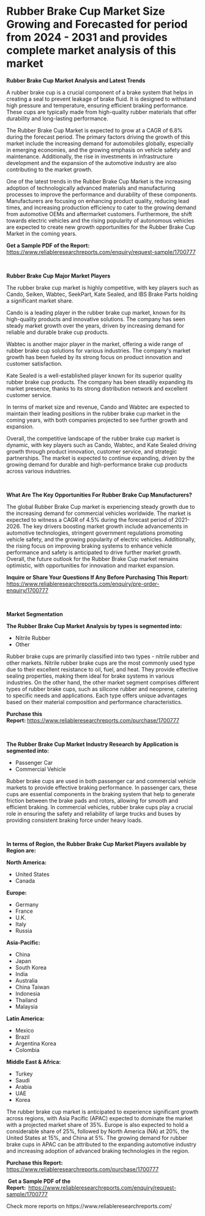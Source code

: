 <p><h1>Rubber Brake Cup Market Size Growing and Forecasted for period from 2024 - 2031 and provides complete market analysis of this market</h1></p><p><strong>Rubber Brake Cup Market Analysis and Latest Trends</strong></p>
<p><p>A rubber brake cup is a crucial component of a brake system that helps in creating a seal to prevent leakage of brake fluid. It is designed to withstand high pressure and temperature, ensuring efficient braking performance. These cups are typically made from high-quality rubber materials that offer durability and long-lasting performance.</p><p>The Rubber Brake Cup Market is expected to grow at a CAGR of 6.8% during the forecast period. The primary factors driving the growth of this market include the increasing demand for automobiles globally, especially in emerging economies, and the growing emphasis on vehicle safety and maintenance. Additionally, the rise in investments in infrastructure development and the expansion of the automotive industry are also contributing to the market growth.</p><p>One of the latest trends in the Rubber Brake Cup Market is the increasing adoption of technologically advanced materials and manufacturing processes to improve the performance and durability of these components. Manufacturers are focusing on enhancing product quality, reducing lead times, and increasing production efficiency to cater to the growing demand from automotive OEMs and aftermarket customers. Furthermore, the shift towards electric vehicles and the rising popularity of autonomous vehicles are expected to create new growth opportunities for the Rubber Brake Cup Market in the coming years.</p></p>
<p><strong>Get a Sample PDF of the Report:&nbsp;</strong> <a href="https://www.reliableresearchreports.com/enquiry/request-sample/1700777">https://www.reliableresearchreports.com/enquiry/request-sample/1700777</a></p>
<p>&nbsp;</p>
<p><strong>Rubber Brake Cup Major Market Players</strong></p>
<p><p>The rubber brake cup market is highly competitive, with key players such as Cando, Seiken, Wabtec, SeekPart, Kate Sealed, and IBS Brake Parts holding a significant market share. </p><p>Cando is a leading player in the rubber brake cup market, known for its high-quality products and innovative solutions. The company has seen steady market growth over the years, driven by increasing demand for reliable and durable brake cup products.</p><p>Wabtec is another major player in the market, offering a wide range of rubber brake cup solutions for various industries. The company's market growth has been fueled by its strong focus on product innovation and customer satisfaction.</p><p>Kate Sealed is a well-established player known for its superior quality rubber brake cup products. The company has been steadily expanding its market presence, thanks to its strong distribution network and excellent customer service.</p><p>In terms of market size and revenue, Cando and Wabtec are expected to maintain their leading positions in the rubber brake cup market in the coming years, with both companies projected to see further growth and expansion.</p><p>Overall, the competitive landscape of the rubber brake cup market is dynamic, with key players such as Cando, Wabtec, and Kate Sealed driving growth through product innovation, customer service, and strategic partnerships. The market is expected to continue expanding, driven by the growing demand for durable and high-performance brake cup products across various industries.</p></p>
<p>&nbsp;</p>
<p><strong>What Are The Key Opportunities For Rubber Brake Cup Manufacturers?</strong></p>
<p><p>The global Rubber Brake Cup market is experiencing steady growth due to the increasing demand for commercial vehicles worldwide. The market is expected to witness a CAGR of 4.5% during the forecast period of 2021-2026. The key drivers boosting market growth include advancements in automotive technologies, stringent government regulations promoting vehicle safety, and the growing popularity of electric vehicles. Additionally, the rising focus on improving braking systems to enhance vehicle performance and safety is anticipated to drive further market growth. Overall, the future outlook for the Rubber Brake Cup market remains optimistic, with opportunities for innovation and market expansion.</p></p>
<p><strong>Inquire or Share Your Questions If Any Before Purchasing This Report:</strong> <a href="https://www.reliableresearchreports.com/enquiry/pre-order-enquiry/1700777">https://www.reliableresearchreports.com/enquiry/pre-order-enquiry/1700777</a></p>
<p>&nbsp;</p>
<p><strong>Market Segmentation</strong></p>
<p><strong>The Rubber Brake Cup Market Analysis by types is segmented into:</strong></p>
<p><ul><li>Nitrile Rubber</li><li>Other</li></ul></p>
<p><p>Rubber brake cups are primarily classified into two types - nitrile rubber and other markets. Nitrile rubber brake cups are the most commonly used type due to their excellent resistance to oil, fuel, and heat. They provide effective sealing properties, making them ideal for brake systems in various industries. On the other hand, the other market segment comprises different types of rubber brake cups, such as silicone rubber and neoprene, catering to specific needs and applications. Each type offers unique advantages based on their material composition and performance characteristics.</p></p>
<p><strong>Purchase this Report:&nbsp;</strong><a href="https://www.reliableresearchreports.com/purchase/1700777">https://www.reliableresearchreports.com/purchase/1700777</a></p>
<p>&nbsp;</p>
<p><strong>The Rubber Brake Cup Market Industry Research by Application is segmented into:</strong></p>
<p><ul><li>Passenger Car</li><li>Commercial Vehicle</li></ul></p>
<p><p>Rubber brake cups are used in both passenger car and commercial vehicle markets to provide effective braking performance. In passenger cars, these cups are essential components in the braking system that help to generate friction between the brake pads and rotors, allowing for smooth and efficient braking. In commercial vehicles, rubber brake cups play a crucial role in ensuring the safety and reliability of large trucks and buses by providing consistent braking force under heavy loads.</p></p>
<p>&nbsp;</p>
<p><strong>In terms of Region, the Rubber Brake Cup Market Players available by Region are:</strong></p>
<p>
    <p> <strong> North America: </strong>
        <ul>
            <li>United States</li>
            <li>Canada</li>
        </ul>
        </p> 
    <p> <strong> Europe: </strong>
        <ul>
            <li>Germany</li>
            <li>France</li>
            <li>U.K.</li>
            <li>Italy</li>
            <li>Russia</li>
        </ul>
        </p> 
    <p> <strong> Asia-Pacific: </strong>
        <ul>
            <li>China</li>
            <li>Japan</li>
            <li>South Korea</li>
            <li>India</li>
            <li>Australia</li>
            <li>China Taiwan</li>
            <li>Indonesia</li>
            <li>Thailand</li>
            <li>Malaysia</li>
        </ul>
        </p> 
    <p> <strong> Latin America: </strong>
        <ul>
            <li>Mexico</li>
            <li>Brazil</li>
            <li>Argentina Korea</li>
            <li>Colombia</li>
        </ul>
        </p> 
    <p> <strong> Middle East & Africa: </strong>
        <ul>
            <li>Turkey</li>
            <li>Saudi</li>
            <li>Arabia</li>
            <li>UAE</li>
            <li>Korea</li>
        </ul>
    </p>
    </p>
<p><p>The rubber brake cup market is anticipated to experience significant growth across regions, with Asia Pacific (APAC) expected to dominate the market with a projected market share of 35%. Europe is also expected to hold a considerable share of 25%, followed by North America (NA) at 20%, the United States at 15%, and China at 5%. The growing demand for rubber brake cups in APAC can be attributed to the expanding automotive industry and increasing adoption of advanced braking technologies in the region.</p></p>
<p><strong>Purchase this Report: </strong><a href="https://www.reliableresearchreports.com/purchase/1700777">https://www.reliableresearchreports.com/purchase/1700777</a></p>
<p>&nbsp;<strong>Get a Sample PDF of the Report:&nbsp;&nbsp;</strong><a href="https://www.reliableresearchreports.com/enquiry/request-sample/1700777">https://www.reliableresearchreports.com/enquiry/request-sample/1700777</a></p>
<p><strong></strong></p>
<p>Check more reports on https://www.reliableresearchreports.com/</p>